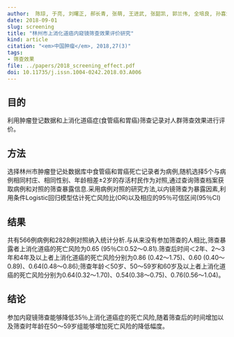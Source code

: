 ```yaml
---
author:  陈琼, 于亮, 刘曙正, 郝长青, 张萌, 王进武, 张韶凯, 郭兰伟, 全培良, 孙喜斌   
date: 2018-09-01
slug: screening
title: "林州市上消化道癌内窥镜筛查效果评价研究"
kind: article
citation: "<em>中国肿瘤</em>, 2018,27(3)"
tags:
- 筛查效果
file: ../papers/2018_screening_effect.pdf
doi: 10.11735/j.issn.1004-0242.2018.03.A006
---
```


## 目的  
利用肿瘤登记数据和上消化道癌症(食管癌和胃癌)筛查记录对人群筛查效果进行评价。
## 方法  
选择林州市肿瘤登记处数据库中食管癌和胃癌死亡记录者为病例,随机选择5个与病例相同村庄、相同性别、年龄相差±2岁的存活村民作为对照,通过查询筛查档案获取病例和对照的筛查暴露信息.采用病例对照的研究方法,以内镜筛查为暴露因素,利用条件Logistic回归模型估计死亡风险比(OR)以及相应的95％可信区间(95％CI)
## 结果  
共有566例病例和2828例对照纳入统计分析.与从来没有参加筛查的人相比,筛查暴露者上消化道癌的死亡风险为0.65 (95％CI:0.52～0.81).筛查后时间＜2年、2～3年和4年及以上者上消化道癌的死亡风险分别为0.86 (0.42～1.75)、0.60 (0.40～0.89)、0.64(0.48～0.86);筛查年龄＜50岁、50～59岁和60岁及以上者上消化道癌的死亡风险分别为0.64(0.32～1.70)、0.54(0.38～0.75)、0.76(0.56～1.04)。
## 结论  
参加内窥镜筛查能够降低35％上消化道癌症的死亡风险,随着筛查后的时间增加以及筛查时年龄在50～59岁组能够增加死亡风险的降低幅度。